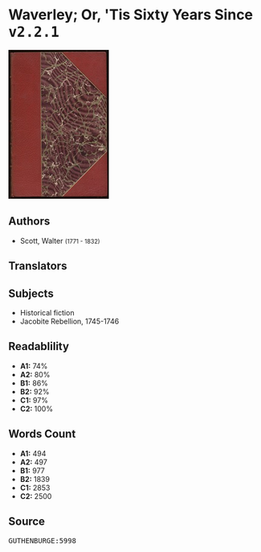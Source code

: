 # Waverley; Or, 'Tis Sixty Years Since <kbd>v2.2.1</kbd>

![](./cover.medium.jpg "")

## Authors


 - Scott, Walter <small>(1771 - 1832)</small>

## Translators



## Subjects


 - Historical fiction
 - Jacobite Rebellion, 1745-1746

## Readablility


 - **A1:** 74%
 - **A2:** 80%
 - **B1:** 86%
 - **B2:** 92%
 - **C1:** 97%
 - **C2:** 100%

## Words Count


 - **A1:** 494
 - **A2:** 497
 - **B1:** 977
 - **B2:** 1839
 - **C1:** 2853
 - **C2:** 2500

## Source


<kbd>GUTHENBURGE:5998</kbd>
